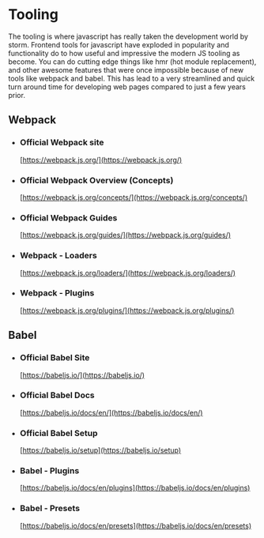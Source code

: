 # Tooling

The tooling is where javascript has really taken the development world by storm. Frontend tools for javascript have exploded in popularity and functionality do to how useful and impressive the modern JS tooling as become. You can do cutting edge things like hmr (hot module replacement), and other awesome features that were once impossible because of new tools like webpack and babel. This has lead to a very streamlined and quick turn around time for developing web pages compared to just a few years prior.

## Webpack
  - ### Official Webpack site
    [https://webpack.js.org/](https://webpack.js.org/)
  - ### Official Webpack Overview (Concepts)
    [https://webpack.js.org/concepts/](https://webpack.js.org/concepts/)
  - ### Official Webpack Guides
    [https://webpack.js.org/guides/](https://webpack.js.org/guides/)
  - ### Webpack - Loaders
    [https://webpack.js.org/loaders/](https://webpack.js.org/loaders/)
  - ### Webpack - Plugins
    [https://webpack.js.org/plugins/](https://webpack.js.org/plugins/)

## Babel
  - ### Official Babel Site
    [https://babeljs.io/](https://babeljs.io/)
  - ### Official Babel Docs
    [https://babeljs.io/docs/en/](https://babeljs.io/docs/en/)
  - ### Official Babel Setup
    [https://babeljs.io/setup](https://babeljs.io/setup)
  - ### Babel - Plugins
    [https://babeljs.io/docs/en/plugins](https://babeljs.io/docs/en/plugins)
  - ### Babel - Presets
    [https://babeljs.io/docs/en/presets](https://babeljs.io/docs/en/presets)